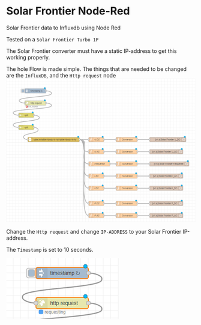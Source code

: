 # Solar Frontier Node-Red
Solar Frontier data to Influxdb using Node Red

Tested on a `Solar Frontier Turbo 1P`

The Solar Frontier converter must have a static IP-address to get this working properly. 

The hole Flow is made simple. The things that are needed to be changed are the `InfluxDB`, and the `Http request` node
![Image of Flow](https://github.com/oscarpeters/SolarFrontietNodeRed/blob/main/pictures/main.PNG)

Change the `Http request` and change `IP-ADDRESS` to your Solar Frontier IP-address.

The `Timestamp` is set to 10 seconds.

![Image of Flow](https://github.com/oscarpeters/SolarFrontietNodeRed/blob/main/pictures/change.PNG)

